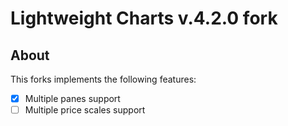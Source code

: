 # Lightweight Charts v.4.2.0 fork

## About

This forks implements the following features:
- [x] Multiple panes support
- [ ] Multiple price scales support
